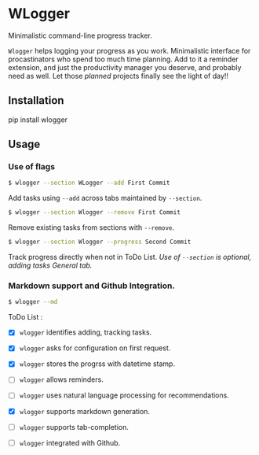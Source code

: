 # WLogger
Minimalistic command-line progress tracker.

`Wlogger` helps logging your progress as you work. Minimalistic interface 
for procastinators who spend too much time planning. Add to it a reminder
extension, and just the productivity manager you deserve, and probably
need as well. Let those *planned* projects finally see the light of day!!


## Installation

pip install wlogger

## Usage

### Use of flags
```sh
$ wlogger --section WLogger --add First Commit
```
Add tasks using `--add` across tabs maintained by `--section`.
```sh
$ wlogger --section Wlogger --remove First Commit
```
Remove existing tasks from sections with `--remove`.
```sh
$ wlogger --section Wlogger --progress Second Commit
```
Track progress directly when not in ToDo List.
_Use of `--section` is optional, adding tasks *General* tab._

### Markdown support and Github Integration.
```sh
$ wlogger --md
```


ToDo List :

 - [X] `wlogger` identifies adding, tracking tasks.
 - [X] `wlogger` asks for configuration on first request.
 - [X] `wlogger` stores the progrss with datetime stamp.
 - [ ] `wlogger` allows reminders.
 - [ ] `wlogger` uses natural language processing for recommendations.
 - [X] `wlogger` supports markdown generation.
 - [ ] `wlogger` supports tab-completion.
 - [ ] `wlogger` integrated with Github.

